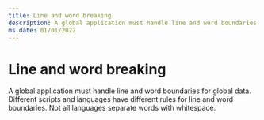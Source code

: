 ```yaml
---
title: Line and word breaking
description: A global application must handle line and word boundaries for global data.
ms.date: 01/01/2022
---
```


# Line and word breaking

A global application must handle line and word boundaries for global data.
Different scripts and languages have different rules for line and word boundaries.
Not all languages separate words with whitespace.

<!-- notes TBD  -->
